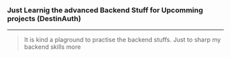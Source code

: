 ### Just Learnig the advanced Backend Stuff for Upcomming projects (DestinAuth)

---

> It is kind a plaground to practise the backend stuffs. Just to sharp my backend skills more
